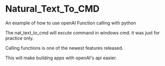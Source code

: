# Natural_Text_To_CMD
 An example of how to use openAI Function calling with python

The nat_text_to_cmd will excute command in windows cmd. it was just for practice only.

Calling functions is one of the newest features released.

This will make building apps with openAI's api easier.
